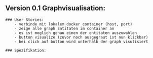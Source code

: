 ## Version 0.1 Graphvisualisation:

    ### User Stories:
        - verbinde mit lokalem docker container (host, port)
        - zeige alle graph Entitaten im container an
        - es ist moglich genau einen der entitaten auszuwahlen
        - button visualize (zuvor noch ausgegraut ist nun klickbar)
        - bei click auf button wird unterhalb der graph visulisiert

    ### Spezifikation:

